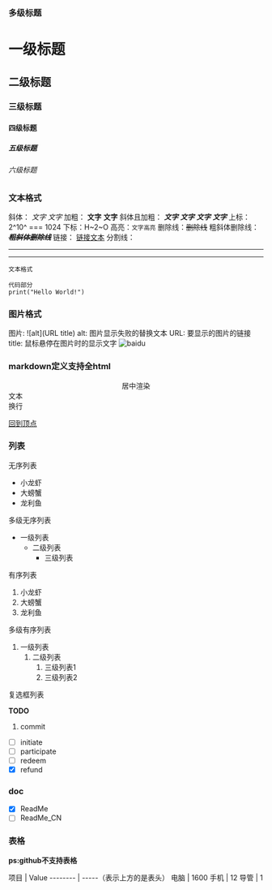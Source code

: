 ### 多级标题

# 一级标题
## 二级标题
### 三级标题
#### 四级标题
##### 五级标题
###### 六级标题

### 文本格式

斜体： *文字* _文字_
加粗： **文字** __文字__
斜体且加粗： ***文字*** ___文字___ *__文字__* _**文字**_
上标：2^10^ === 1024
下标：H~2~O
高亮：`文字高亮`
删除线：~~删除线~~
粗斜体删除线：~~___粗斜体删除线___~~
链接： [链接文本](www.lianjie.com "悬停显示")
分割线：
***
---

```
文本格式
```

```
代码部分
print("Hello World!")
```
### 图片格式

图片: 
![alt](URL title)
alt: 图片显示失败的替换文本
URL: 要显示的图片的链接 
title: 鼠标悬停在图片时的显示文字
![baidu](http://upload-images.jianshu.io/upload_images/6153330-305abf60f5e71ed5.gif?imageMogr2/auto-orient/strip "百度logo")

### markdown定义支持全html

<center> 居中渲染 </center>
文本<br>换行<br>

[回到顶点](#多级标题)

### 列表

无序列表

- 小龙虾
- 大螃蟹
- 龙利鱼

多级无序列表

- 一级列表
  - 二级列表
    - 三级列表


有序列表

1. 小龙虾
2. 大螃蟹
3. 龙利鱼
   
多级有序列表

1. 一级列表
   1. 二级列表
      1. 三级列表1
      2. 三级列表2

复选框列表

__TODO__

1. commit
- [ ] initiate
- [ ] participate  
- [ ] redeem  
- [x] refund  

### doc  
- [x] ReadMe
- [ ] ReadMe_CN

### 表格
**ps:github不支持表格**

项目     | Value
-------- | -----（表示上方的是表头）
电脑  | 1600
手机  | 12
导管  | 1
